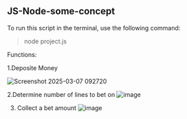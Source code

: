 ## JS-Node-some-concept

To run this script in the terminal, use the following command:
>node project.js

Functions:

1.Deposite Money

![Screenshot 2025-03-07 092720](https://github.com/user-attachments/assets/42cae4f1-e4a3-404a-b896-288da9ffd264)

2.Determine number of lines to bet on
![image](https://github.com/user-attachments/assets/c844a3f6-702d-4f06-89a6-1a13b1aa9caa)

3. Collect a bet amount 
![image](https://github.com/user-attachments/assets/82e97d0f-525e-4097-98c9-0a90d998e73c)
